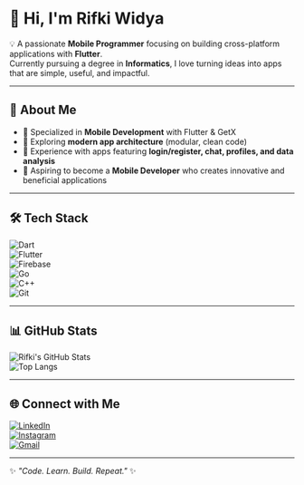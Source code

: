 # 👋 Hi, I'm Rifki Widya  

💡 A passionate **Mobile Programmer** focusing on building cross-platform applications with **Flutter**.  
Currently pursuing a degree in **Informatics**, I love turning ideas into apps that are simple, useful, and impactful.  

---

## 🚀 About Me  
- 📱 Specialized in **Mobile Development** with Flutter & GetX  
- 🌱 Exploring **modern app architecture** (modular, clean code)  
- 🔧 Experience with apps featuring **login/register, chat, profiles, and data analysis**  
- 🎯 Aspiring to become a **Mobile Developer** who creates innovative and beneficial applications  

---

## 🛠️ Tech Stack  
![Dart](https://img.shields.io/badge/Dart-0175C2?style=for-the-badge&logo=dart&logoColor=white)  
![Flutter](https://img.shields.io/badge/Flutter-02569B?style=for-the-badge&logo=flutter&logoColor=white)  
![Firebase](https://img.shields.io/badge/Firebase-FFCA28?style=for-the-badge&logo=firebase&logoColor=black)  
![Go](https://img.shields.io/badge/Go-00ADD8?style=for-the-badge&logo=go&logoColor=white)  
![C++](https://img.shields.io/badge/C++-00599C?style=for-the-badge&logo=cplusplus&logoColor=white)  
![Git](https://img.shields.io/badge/Git-F05032?style=for-the-badge&logo=git&logoColor=white)  

---

## 📊 GitHub Stats  
![Rifki's GitHub Stats](https://github-readme-stats.vercel.app/api?username=YOUR_USERNAME&show_icons=true&theme=tokyonight)  
![Top Langs](https://github-readme-stats.vercel.app/api/top-langs/?username=YOUR_USERNAME&layout=compact&theme=tokyonight)  

---

## 🌐 Connect with Me  
[![LinkedIn](https://img.shields.io/badge/LinkedIn-0A66C2?style=for-the-badge&logo=linkedin&logoColor=white)](https://www.linkedin.com/in/muhammadrifkiwidya/)  
[![Instagram](https://img.shields.io/badge/Instagram-E4405F?style=for-the-badge&logo=instagram&logoColor=white)](https://instagram.com/YOUR_INSTAGRAM)  
[![Gmail](https://img.shields.io/badge/Gmail-D14836?style=for-the-badge&logo=gmail&logoColor=white)](mailto:muhammadrifkiwidya@gmail.com)  

---
✨ _"Code. Learn. Build. Repeat."_ ✨
